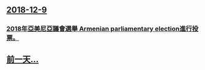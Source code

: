 ## [2018-12-9](/news/2018/12/9/index.md)

##### 
### [2018年亞美尼亞議會選舉 Armenian parliamentary election進行投票。 ](/news/2018/12/9/2018年亞美尼亞議會選舉-Armenian-parliamentary-election進行投票.md)
## [前一天...](/news/2018/12/3/index.md)

